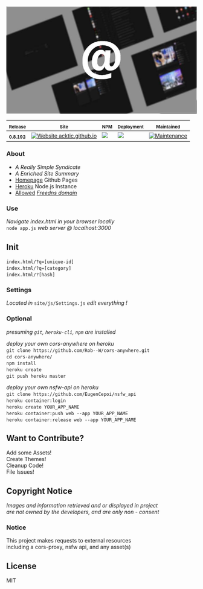 <br>
<img src='capture.jpg'>

<sub>Release</sub> | <sub>Site</sub> | <sub>NPM</sub> | <sub>Deployment</sub> | <sub>Maintained</sub> |
--- | --- | --- | --- | --- |
[<b><sub>0.8.192</sub></b>](https://github.com/acktic/acktic.github.io/releases/tag/0.8.192 "0.8.192")</b> | <div style='top:5px'>[![Website acktic.github.io](https://img.shields.io/website-up-down-green-red/https/acktic.github.io.svg)](https://acktic.github.io/)</div> | <div style='top:5px'><img src='https://github.com/acktic/acktic.github.io/actions/workflows/node.js.yml/badge.svg'></div> | <div style='top:5px'><img src='https://heroku-badge.herokuapp.com/?app=acktic-github-io&style=flat&svg=1'></div> | <div style='top:5px'>[![Maintenance](https://img.shields.io/badge/Maintained%3F-yes-green.svg)](https://GitHub.com/acktic/acktic.github.io/graphs/commit-activity)</div> |

### About

  - <em>A Really Simple Syndicate</em>
  - <em>A Enriched Site Summary</em>
  - [Homepage](https://acktic.github.io "Homepage") Github Pages
  - [Heroku](https://acktic.herokuapp.com "Heroku") Node.js Instance
  - [Allowed](http://ack.allowed.org "Allowed") <em>[Freedns domain](https://freedns.afraid.org/)</em>

### Use

  <em>Navigate index.html in your browser locally</em><br>
  `node app.js` <em>web server @ localhost:3000</em>

## Init

  `index.html/?q=[unique-id]`<br>
  `index.html/?q=[category]`<br>
  `index.html/?[hash]`<br>

### Settings

<em>Located in</em> `site/js/Settings.js` <em> edit everything !</em>

### Optional

<em>presuming `git`, `heroku-cli`, `npm` are installed</em>

<em>deploy your own cors-anywhere on heroku</em><br>
`git clone https://github.com/Rob--W/cors-anywhere.git`<br>
`cd cors-anywhere/`<br>
`npm install`<br>
`heroku create`<br>
`git push heroku master`<br>

<em>deploy your own nsfw-api on heroku</em><br>
`git clone https://github.com/EugenCepoi/nsfw_api`<br>
`heroku container:login`<br>
`heroku create YOUR_APP_NAME`<br>
`heroku container:push web --app YOUR_APP_NAME`<br>
`heroku container:release web --app YOUR_APP_NAME`<br>

Want to Contribute?
----

Add some Assets!<br>
Create Themes!<br>
Cleanup Code!<br>
File Issues!<br>

Copyright Notice
----

<em>Images and information retrieved and or displayed in project<br> are not owned by the developers, and are only non - consent</em>

### Notice

  This project makes requests to external resources<br>
  including a cors-proxy, nsfw api, and any asset(s)

License
----

MIT
